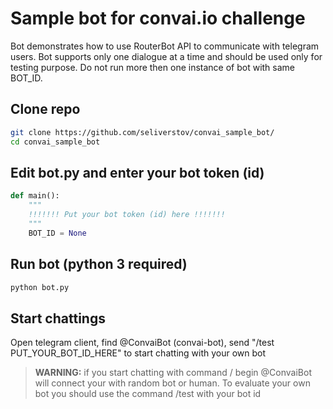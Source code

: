 # Sample bot for convai.io challenge
Bot demonstrates how to use RouterBot API to communicate with telegram users. Bot supports only one dialogue at a time and should be used only for testing purpose. Do not run more then one instance of bot with same BOT_ID. 

## Clone repo
```sh
git clone https://github.com/seliverstov/convai_sample_bot/
cd convai_sample_bot
```
## Edit bot.py and enter your bot token (id)
```python
def main():
    """
    !!!!!!! Put your bot token (id) here !!!!!!!
    """
    BOT_ID = None
```
## Run bot (python 3 required)
```sh
python bot.py
```
## Start chattings
Open telegram client, find @ConvaiBot (convai-bot), send "/test PUT_YOUR_BOT_ID_HERE" to start chatting with your own bot

>**WARNING:** if you start chatting with command / begin @ConvaiBot will connect your with random bot or human. To evaluate your own bot you should use the command /test with your bot id
